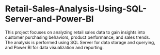 # Retail-Sales-Analysis-Using-SQL-Server-and-Power-BI
This project focuses on analyzing retail sales data to gain insights into customer purchasing behaviors, product performance, and sales trends. The analysis is performed using SQL Server for data storage and querying, and Power BI for data visualization and reporting.
